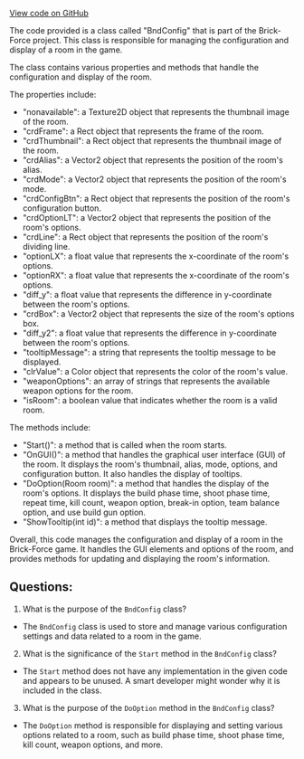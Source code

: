 [View code on GitHub](https://github.com/TieHaxJan/Brick-Force/Assembly-CSharp\BndConfig.cs)

The code provided is a class called "BndConfig" that is part of the Brick-Force project. This class is responsible for managing the configuration and display of a room in the game. 

The class contains various properties and methods that handle the configuration and display of the room. 

The properties include:
- "nonavailable": a Texture2D object that represents the thumbnail image of the room. 
- "crdFrame": a Rect object that represents the frame of the room. 
- "crdThumbnail": a Rect object that represents the thumbnail image of the room. 
- "crdAlias": a Vector2 object that represents the position of the room's alias. 
- "crdMode": a Vector2 object that represents the position of the room's mode. 
- "crdConfigBtn": a Rect object that represents the position of the room's configuration button. 
- "crdOptionLT": a Vector2 object that represents the position of the room's options. 
- "crdLine": a Rect object that represents the position of the room's dividing line. 
- "optionLX": a float value that represents the x-coordinate of the room's options. 
- "optionRX": a float value that represents the x-coordinate of the room's options. 
- "diff_y": a float value that represents the difference in y-coordinate between the room's options. 
- "crdBox": a Vector2 object that represents the size of the room's options box. 
- "diff_y2": a float value that represents the difference in y-coordinate between the room's options. 
- "tooltipMessage": a string that represents the tooltip message to be displayed. 
- "clrValue": a Color object that represents the color of the room's value. 
- "weaponOptions": an array of strings that represents the available weapon options for the room. 
- "isRoom": a boolean value that indicates whether the room is a valid room. 

The methods include:
- "Start()": a method that is called when the room starts. 
- "OnGUI()": a method that handles the graphical user interface (GUI) of the room. It displays the room's thumbnail, alias, mode, options, and configuration button. It also handles the display of tooltips. 
- "DoOption(Room room)": a method that handles the display of the room's options. It displays the build phase time, shoot phase time, repeat time, kill count, weapon option, break-in option, team balance option, and use build gun option. 
- "ShowTooltip(int id)": a method that displays the tooltip message. 

Overall, this code manages the configuration and display of a room in the Brick-Force game. It handles the GUI elements and options of the room, and provides methods for updating and displaying the room's information.
## Questions: 
 1. What is the purpose of the `BndConfig` class?
- The `BndConfig` class is used to store and manage various configuration settings and data related to a room in the game.

2. What is the significance of the `Start` method in the `BndConfig` class?
- The `Start` method does not have any implementation in the given code and appears to be unused. A smart developer might wonder why it is included in the class.

3. What is the purpose of the `DoOption` method in the `BndConfig` class?
- The `DoOption` method is responsible for displaying and setting various options related to a room, such as build phase time, shoot phase time, kill count, weapon options, and more.